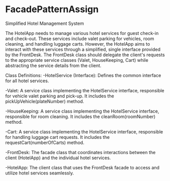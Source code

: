 # FacadePatternAssign

Simplified Hotel Management System

The HotelApp needs to manage various hotel services for guest check-in and check-out. These services include valet parking for vehicles, room cleaning, and handling luggage carts. However, the HotelApp aims to interact with these services through a simplified, single interface provided by the FrontDesk. The FrontDesk class should delegate the client's requests to the appropriate service classes (Valet, HouseKeeping, Cart) while abstracting the service details from the client.

Class Definitions:
-HotelService (Interface): Defines the common interface for all hotel services.

-Valet: A service class implementing the HotelService interface, responsible for vehicle valet parking and pick-up. It includes the pickUpVehicle(plateNumber) method.

-HouseKeeping: A service class implementing the HotelService interface, responsible for room cleaning. It includes the cleanRoom(roomNumber) method.

-Cart: A service class implementing the HotelService interface, responsible for handling luggage cart requests. It includes the requestCart(numberOfCarts) method.

-FrontDesk: The facade class that coordinates interactions between the client (HotelApp) and the individual hotel services.

-HotelApp: The client class that uses the FrontDesk facade to access and utilize hotel services seamlessly.
